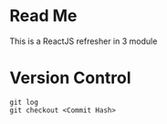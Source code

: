# Read Me
This is a ReactJS refresher in 3 module

# Version Control
```
git log
git checkout <Commit Hash>
```